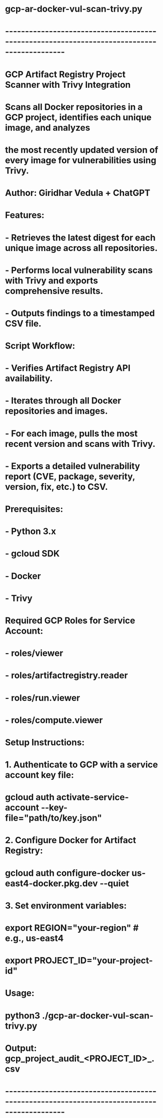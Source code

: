 # gcp-ar-docker-vul-scan-trivy.py #
# -------------------------------------------------------------------------------------------
# GCP Artifact Registry Project Scanner with Trivy Integration
# Scans all Docker repositories in a GCP project, identifies each unique image, and analyzes
# the most recently updated version of every image for vulnerabilities using Trivy.
#
# Author: Giridhar Vedula + ChatGPT
#
# Features:
#   - Retrieves the latest digest for each unique image across all repositories.
#   - Performs local vulnerability scans with Trivy and exports comprehensive results.
#   - Outputs findings to a timestamped CSV file.
#
# Script Workflow:
#   - Verifies Artifact Registry API availability.
#   - Iterates through all Docker repositories and images.
#   - For each image, pulls the most recent version and scans with Trivy.
#   - Exports a detailed vulnerability report (CVE, package, severity, version, fix, etc.) to CSV.
#
# Prerequisites:
#   - Python 3.x
#   - gcloud SDK
#   - Docker
#   - Trivy
#
# Required GCP Roles for Service Account:
#   - roles/viewer
#   - roles/artifactregistry.reader
#   - roles/run.viewer
#   - roles/compute.viewer
#
# Setup Instructions:
#   1. Authenticate to GCP with a service account key file:
#        gcloud auth activate-service-account --key-file="path/to/key.json"
#   2. Configure Docker for Artifact Registry:
#        gcloud auth configure-docker us-east4-docker.pkg.dev --quiet
#   3. Set environment variables:
#        export REGION="your-region"   # e.g., us-east4
#        export PROJECT_ID="your-project-id"
#
# Usage:
#   python3 ./gcp-ar-docker-vul-scan-trivy.py
#   Output: gcp_project_audit_<PROJECT_ID>_<TIMESTAMP>.csv
# -------------------------------------------------------------------------------------------
